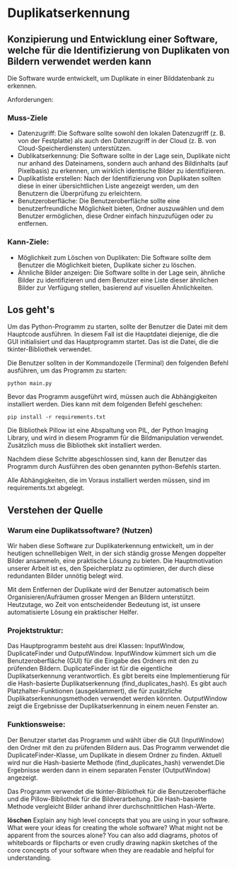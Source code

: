 # Duplikatserkennung
## Konzipierung und Entwicklung einer Software, welche für die Identifizierung von Duplikaten von Bildern verwendet werden kann

Die Software wurde entwickelt, um Duplikate in einer Bilddatenbank zu erkennen.

Anforderungen:

### Muss-Ziele
- Datenzugriff: Die Software sollte sowohl den lokalen Datenzugriff (z. B. von der Festplatte) als auch den Datenzugriff in der Cloud (z. B. von Cloud-Speicherdiensten) unterstützen. 
- Dublikatserkennung: Die Software sollte in der Lage sein, Duplikate nicht nur anhand des Dateinamens, sondern auch anhand des Bildinhalts (auf Pixelbasis) zu erkennen, um wirklich identische Bilder zu identifizieren. 
- Duplikatliste erstellen: Nach der Identifizierung von Duplikaten sollten diese in einer übersichtlichen Liste angezeigt werden, um den Benutzern die Überprüfung zu erleichtern.
- Benutzeroberfläche: Die Benutzeroberfläche sollte eine benutzerfreundliche Möglichkeit bieten, Ordner auszuwählen und dem Benutzer ermöglichen, diese Ordner einfach hinzuzufügen oder zu entfernen. 

### Kann-Ziele:
- Möglichkeit zum Löschen von Duplikaten: Die Software sollte dem Benutzer die Möglichkeit bieten, Duplikate sicher zu löschen.
- Ähnliche Bilder anzeigen: Die Software sollte in der Lage sein, ähnliche Bilder zu identifizieren und dem Benutzer eine Liste dieser ähnlichen Bilder zur Verfügung stellen, basierend auf visuellen Ähnlichkeiten.




## Los geht's

Um das Python-Programm zu starten, sollte der Benutzer die Datei mit dem Hauptcode ausführen. In diesem Fall ist die Hauptdatei diejenige, die die GUI initialisiert und das Hauptprogramm startet. Das ist die Datei, die die tkinter-Bibliothek verwendet.

Die Benutzer sollten in der Kommandozeile (Terminal) den folgenden Befehl ausführen, um das Programm zu starten:

``
    python main.py
``

Bevor das Programm ausgeführt wird, müssen auch die Abhängigkeiten installiert werden. Dies kann mit dem folgenden Befehl geschehen:

``
    pip install -r requirements.txt
``

Die Bibliothek Pillow ist eine Abspaltung von PIL, der Python Imaging Library, und wird in diesem Programm für die Bildmanipulation verwendet.
Zusätzlich muss die Bibliothek skit installiert werden. 


Nachdem diese Schritte abgeschlossen sind, kann der Benutzer das Programm durch Ausführen des oben genannten python-Befehls starten.

Alle Abhängigkeiten, die im Voraus installiert werden müssen, sind im requirements.txt abgelegt.


## Verstehen der Quelle

### Warum eine Duplikatssoftware? (Nutzen)

Wir haben diese Software zur Duplikaterkennung entwickelt, um in der heutigen schnelllebigen Welt, in der sich ständig grosse Mengen doppelter Bilder ansammeln, eine praktische Lösung zu bieten. Die Hauptmotivation unserer Arbeit ist es, den Speicherplatz zu optimieren, der durch diese redundanten Bilder unnötig belegt wird.

Mit dem Entfernen der Duplikate wird der Benutzer automatisch beim Organisieren/Aufräumen grosser Mengen an Bildern unterstützt. Heutzutage, wo Zeit von entscheidender Bedeutung ist, ist unsere automatisierte Lösung ein praktischer Helfer.


### Projektstruktur:

Das Hauptprogramm besteht aus drei Klassen: InputWindow, DuplicateFinder und OutputWindow.
InputWindow kümmert sich um die Benutzeroberfläche (GUI) für die Eingabe des Ordners mit den zu prüfenden Bildern.
DuplicateFinder ist für die eigentliche Duplikatserkennung verantwortlich. Es gibt bereits eine Implementierung für die Hash-basierte Duplikatserkennung (find_duplicates_hash). Es gibt auch Platzhalter-Funktionen (ausgeklammert), die für zusätzliche Duplikatserkennungsmethoden verwendet werden könnten.
OutputWindow zeigt die Ergebnisse der Duplikatserkennung in einem neuen Fenster an.

### Funktionsweise:

Der Benutzer startet das Programm und wählt über die GUI (InputWindow) den Ordner mit den zu prüfenden Bildern aus.
Das Programm verwendet die DuplicateFinder-Klasse, um Duplikate in diesem Ordner zu finden. Aktuell wird nur die Hash-basierte Methode (find_duplicates_hash) verwendet.Die Ergebnisse werden dann in einem separaten Fenster (OutputWindow) angezeigt.

Das Programm verwendet die tkinter-Bibliothek für die Benutzeroberfläche und die Pillow-Bibliothek für die Bildverarbeitung. Die Hash-basierte Methode vergleicht Bilder anhand ihrer durchschnittlichen Hash-Werte.


**löschen**
Explain any high level concepts that you are using in your software. What were
your ideas for creating the whole software? What might not be apparent from the
sources alone? You can also add diagrams, photos of whiteboards or flipcharts
or even crudly drawing napkin sketches of the core concepts of your software
when they are readable and helpful for understanding.

